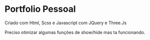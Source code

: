 # Portfolio Pessoal

Criado com Html, Scss e Javascript com JQuery e Three.Js

Preciso otimizar algumas funções de show/hide mas ta funcionando.